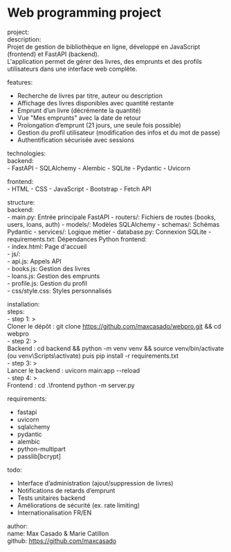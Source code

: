 # Web programming project

project:  
  description:  
    Projet de gestion de bibliothèque en ligne, développé en JavaScript (frontend) et FastAPI (backend).  
    L'application permet de gérer des livres, des emprunts et des profils utilisateurs dans une interface web complète.  

features:  
  - Recherche de livres par titre, auteur ou description
  - Affichage des livres disponibles avec quantité restante
  - Emprunt d’un livre (décrémente la quantité)
  - Vue "Mes emprunts" avec la date de retour
  - Prolongation d’emprunt (21 jours, une seule fois possible)
  - Gestion du profil utilisateur (modification des infos et du mot de passe)
  - Authentification sécurisée avec sessions

technologies:  
  backend:  
    - FastAPI
    - SQLAlchemy
    - Alembic
    - SQLite
    - Pydantic
    - Uvicorn
    
  frontend:  
    - HTML
    - CSS
    - JavaScript
    - Bootstrap
    - Fetch API

structure:  
  backend:  
    - main.py: Entrée principale FastAPI
    - routers/: Fichiers de routes (books, users, loans, auth)
    - models/: Modèles SQLAlchemy
    - schemas/: Schémas Pydantic
    - services/: Logique métier
    - database.py: Connexion SQLite
    - requirements.txt: Dépendances Python
  frontend:  
    - index.html: Page d'accueil  
    - js/:  
        - api.js: Appels API  
        - books.js: Gestion des livres  
        - loans.js: Gestion des emprunts  
        - profile.js: Gestion du profil  
    - css/style.css: Styles personnalisés  

installation:  
  steps:  
    - step 1: >  
        Cloner le dépôt :
        git clone https://github.com/maxcasado/webpro.git && cd webpro  
    - step 2: >  
        Backend :
        cd backend && python -m venv venv && source venv/bin/activate (ou venv\\Scripts\\activate)
        puis pip install -r requirements.txt  
    - step 3: >  
        Lancer le backend :
        uvicorn main:app --reload   
    - step 4: >  
        Frontend :
        cd .\frontend
        python -m server.py  

requirements:
  - fastapi
  - uvicorn
  - sqlalchemy
  - pydantic
  - alembic
  - python-multipart
  - passlib[bcrypt]

todo:
  - Interface d’administration (ajout/suppression de livres)
  - Notifications de retards d’emprunt
  - Tests unitaires backend
  - Améliorations de sécurité (ex. rate limiting)
  - Internationalisation FR/EN  

author:  
  name: Max Casado & Marie Catillon  
  github: https://github.com/maxcasado
